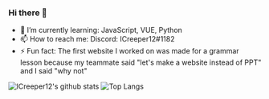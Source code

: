### Hi there 👋

<!--
**ICreeper12/ICreeper12** is a ✨ _special_ ✨ repository because its `README.md` (this file) appears on your GitHub profile. 
Here are some ideas to get you started: -->

- 🌱 I’m currently learning: JavaScript, VUE, Python
- 📫 How to reach me: Discord: ICreeper12#1182
- ⚡ Fun fact: The first website I worked on was made for a grammar lesson because my teammate said "let's make a website instead of PPT" and I said "why not"


![ICreeper12's github stats](https://github-readme-stats.vercel.app/api?username=PetiDev&show_icons=true&theme=tokyonight)
![Top Langs](https://github-readme-stats.vercel.app/api/top-langs/?username=PetiDev&theme=dark) 
